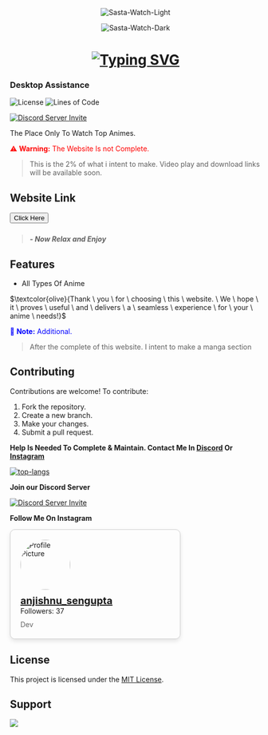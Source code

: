 <div  align="center">

![Sasta-Watch-Light](https://user-images.githubusercontent.com/3369400/139447912-e0f43f33-6d9f-45f8-be46-2df5bbc91289.png#gh-dark-mode-only)

![Sasta-Watch-Dark](https://user-images.githubusercontent.com/3369400/139448065-39a229ba-4b06-434b-bc67-616e2ed80c8f.png#gh-light-mode-only)

# [![Typing SVG](https://readme-typing-svg.herokuapp.com?font=Permanent+Marker&size=40&pause=1000&color=2986cc&center=true&vCenter=true&width=435&lines=Sasta+Watch)](https://git.io/typing-svg)

  </div>

### Desktop Assistance

![License](https://img.shields.io/github/license/OnePunchMan2718/Sasta-Watch?color=598e3c&style=for-the-badge)
![Lines of Code](https://img.shields.io/tokei/lines/github/OnePunchMan2718/Sasta-Watch?color=598e3c&style=for-the-badge)

[![Discord Server Invite](https://discord.com/api/guilds/876398373962412102/widget.png?style=banner2)](https://discord.gg/9qKScMjdPF)

</div>

The Place Only To Watch Top Animes.

<span style="color:red">⚠️ **Warning:** The Website Is not Complete.</span>

> This is the 2% of what i intent to make. Video play and download links will be available soon.

## Website Link

<a href="https://onepunchman2718.github.io/Parallax-Website/">
   <input type="button" value="Click Here" />
</a>

###

> **_- Now Relax and Enjoy_**

## Features

- All Types Of Anime

$\textcolor{olive}{Thank \ you \ for \ choosing \ this \ website. \ We \ hope \ it \ proves \ useful \ and \ delivers \ a \ seamless \ experience \ for \ your \ anime \ needs!}$

<span style="color:blue">📝 **Note:** Additional.</span>

> After the complete of this website. I intent to make a manga section

## Contributing

Contributions are welcome! To contribute:

1. Fork the repository.
2. Create a new branch.
3. Make your changes.
4. Submit a pull request.

**Help Is Needed To Complete & Maintain. Contact Me In [Discord](https://discord.com/users/767783141838159882) Or [Instagram](https://www.instagram.com/anjishnu_sengupta/)**

<a href='https://discord.com/users/767783141838159882'>
  <img src="https://discord.c99.nl/widget/theme-3/767783141838159882.png" alt="top-langs">
</a>

**Join our Discord Server**

[![Discord Server Invite](https://discord.com/api/guilds/876398373962412102/widget.png?style=banner2)](https://discord.gg/9qKScMjdPF)

**Follow Me On Instagram**

<!DOCTYPE html>
<html lang="en">
<head>
    <meta charset="UTF-8">
    <meta name="viewport" content="width=device-width, initial-scale=1.0">
    <title>Instagram Card</title>
    <style>
        .card {
            width: 300px;
            border: 1px solid #ccc;
            border-radius: 10px;
            padding: 20px;
            box-shadow: 0 4px 8px rgba(0, 0, 0, 0.1);
        }
        .profile-img {
            width: 100px;
            height: 100px;
            border-radius: 50%;
            margin-bottom: 10px;
        }
        .username {
            font-size: 20px;
            font-weight: bold;
            margin-bottom: 5px;
        }
        .followers {
            margin-bottom: 10px;
        }
        .bio {
            font-size: 14px;
            color: #666;
        }
    </style>
</head>
<body>
    <div class="card">
        <img class="profile-img" src="https://i.postimg.cc/8C5D1jWw/Png-Item-5330857.png" alt="Profile Picture">
        <div><a href="https://www.instagram.com/anjishnu_sengupta/" class="username">anjishnu_sengupta</a></div>
        <div class="followers">Followers: 37</div>
        <div class="bio">Dev</div>
    </div>
</body>
</html>

## License

This project is licensed under the [MIT License](LICENSE).

## Support

<a href="https://www.buymeacoffee.com/OnePunchMan_2718"><img src="https://img.buymeacoffee.com/button-api/?text=Buy me a pizza&emoji=🍕&slug=OnePunchMan_2718&button_colour=FFDD00&font_colour=000000&font_family=Cookie&outline_colour=000000&coffee_colour=ffffff" /></a>
